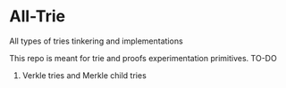 # All-Trie
All types of tries tinkering and implementations

This  repo is meant for trie and proofs experimentation primitives.
TO-DO
1. Verkle tries and Merkle child tries
